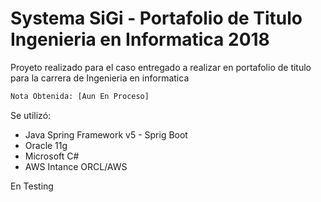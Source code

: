 # Systema SiGi - Portafolio de Titulo Ingenieria en Informatica 2018

Proyeto realizado para el caso entregado a realizar en portafolio de titulo para la carrera de Ingenieria en informatica 

```sh
Nota Obtenida: [Aun En Proceso]
```
Se utilizó:
  - Java Spring Framework v5 - Sprig Boot
  - Oracle 11g
  - Microsoft C#
  - AWS Intance ORCL/AWS 

En Testing 
